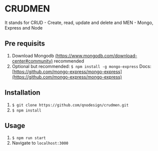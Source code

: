 # CRUDMEN

It stands for CRUD - Create, read, update and delete and MEN - Mongo, Express and Node

## Pre requisits

1. Download Mongodb [(https://www.mongodb.com/download-center#community)](https://www.mongodb.com/download-center#community) recommended
2. Optional but recommended: `$ npm install -g mongo-express` Docs: [https://github.com/mongo-express/mongo-express](https://github.com/mongo-express/mongo-express)

## Installation

1. `$ git clone https://github.com/qnodesign/crudmen.git`
2. `$ npm install`

## Usage

1. `$ npm run start`
2. Navigate to `localhost:3000`
